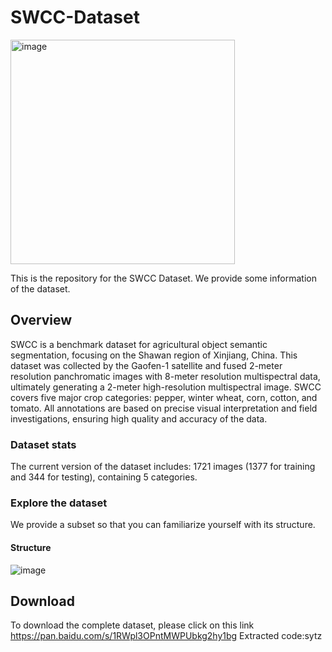 # SWCC-Dataset
<img width="359" alt="image" src="https://github.com/user-attachments/assets/1158c119-fab8-4d09-a9c2-ccecc07caf29">

This is the repository for the SWCC Dataset. We provide some information of the dataset.

## Overview
SWCC is a benchmark dataset for agricultural object semantic segmentation, focusing on the Shawan region of Xinjiang, China. This dataset was collected by the Gaofen-1 satellite and fused 2-meter resolution panchromatic images with 8-meter resolution multispectral data, ultimately generating a 2-meter high-resolution multispectral image. SWCC covers five major crop categories: pepper, winter wheat, corn, cotton, and tomato. All annotations are based on precise visual interpretation and field investigations, ensuring high quality and accuracy of the data.

### Dataset stats
The current version of the dataset includes:
1721 images (1377 for training and 344 for testing), containing 5 categories.

### Explore the dataset
We provide a subset so that you can familiarize yourself with its structure.

#### Structure
![image](https://github.com/user-attachments/assets/8546f920-ccfc-4037-b37b-4c3f60eab9ca)

## Download
To download the complete dataset, please click on this link https://pan.baidu.com/s/1RWpl3OPntMWPUbkg2hy1bg Extracted code:sytz

